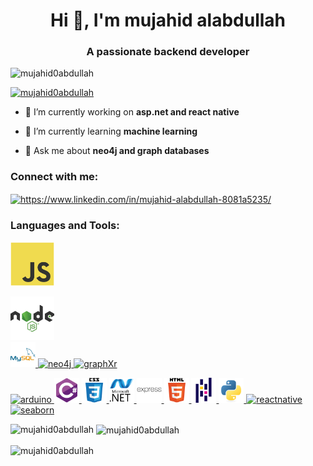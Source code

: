 <h1 align="center">Hi 👋, I'm mujahid alabdullah</h1>
<h3 align="center">A passionate backend developer</h3>

<p align="left"> <img src="https://komarev.com/ghpvc/?username=mujahid0abdullah&label=Profile%20views&color=0e75b6&style=flat" alt="mujahid0abdullah" /> </p>

<p align="left"> <a href="https://github.com/ryo-ma/github-profile-trophy"><img src="https://github-profile-trophy.vercel.app/?username=mujahid0abdullah" alt="mujahid0abdullah" /></a> </p>

- 🔭 I’m currently working on **asp.net and react native**

- 🌱 I’m currently learning **machine learning**

- 💬 Ask me about **neo4j and graph databases**

<h3 align="left">Connect with me:</h3>
<p align="left">
<a href="https://linkedin.com/in/https://www.linkedin.com/in/mujahid-alabdullah-8081a5235/" target="blank"><img align="center" src="https://raw.githubusercontent.com/rahuldkjain/github-profile-readme-generator/master/src/images/icons/Social/linked-in-alt.svg" alt="https://www.linkedin.com/in/mujahid-alabdullah-8081a5235/" height="30" width="40" /></a>
</p>

<h3 align="left">Languages and Tools:</h3>
<p align="left"> 
  <a href="https://developer.mozilla.org/en-US/docs/Web/JavaScript" target="_blank" rel="noreferrer" align="center"> 
    <img src="https://raw.githubusercontent.com/devicons/devicon/master/icons/javascript/javascript-original.svg" alt="javascript" width="70" height="70"/> 
  </a> 

  <a href="https://nodejs.org" target="_blank" rel="noreferrer" align="center"> <img src="https://raw.githubusercontent.com/devicons/devicon/master/icons/nodejs/nodejs-original-wordmark.svg" alt="nodejs" width="70" height="70"/> </a>
  <br>
    <a href="https://www.mysql.com/" target="_blank" rel="noreferrer">
    <img src="https://raw.githubusercontent.com/devicons/devicon/master/icons/mysql/mysql-original-wordmark.svg" alt="mysql" width="40" height="40"/> 
  </a>
      <a href="https://go.neo4j.com" target="_blank" rel="noreferrer">
    <img src="https://go.neo4j.com/rs/710-RRC-335/images/neo4j_logo_globe.png" alt="neo4j" width="40" height="40"/> 
  </a>
 <a href="https://helpcenter.kineviz.com" target="_blank" rel="noreferrer">
    <img src="https://d4.alternativeto.net/HNTUrzS_1wZmDCOHsA609qHsw5HkMDpG-KrQIHEuPiM/rs:fit:280:280:0/g:ce:0:0/exar:1/YWJzOi8vZGlzdC9pY29ucy9ncmFwaHhyXzE3ODgzMS5wbmc.png" alt="graphXr" width="40" height="40"/> 
  </a>
  
  <a href="https://www.arduino.cc/" target="_blank" rel="noreferrer"> <img src="https://cdn.worldvectorlogo.com/logos/arduino-1.svg" alt="arduino" width="40" height="40"/> </a> <a href="https://www.w3schools.com/cs/" target="_blank" rel="noreferrer"> <img src="https://raw.githubusercontent.com/devicons/devicon/master/icons/csharp/csharp-original.svg" alt="csharp" width="40" height="40"/> </a> <a href="https://www.w3schools.com/css/" target="_blank" rel="noreferrer"> <img src="https://raw.githubusercontent.com/devicons/devicon/master/icons/css3/css3-original-wordmark.svg" alt="css3" width="40" height="40"/> </a> <a href="https://dotnet.microsoft.com/" target="_blank" rel="noreferrer"> <img src="https://raw.githubusercontent.com/devicons/devicon/master/icons/dot-net/dot-net-original-wordmark.svg" alt="dotnet" width="40" height="40"/> </a> <a href="https://expressjs.com" target="_blank" rel="noreferrer"> <img src="https://raw.githubusercontent.com/devicons/devicon/master/icons/express/express-original-wordmark.svg" alt="express" width="40" height="40"/> </a> <a href="https://www.w3.org/html/" target="_blank" rel="noreferrer"> <img src="https://raw.githubusercontent.com/devicons/devicon/master/icons/html5/html5-original-wordmark.svg" alt="html5" width="40" height="40"/> </a>  <a href="https://pandas.pydata.org/" target="_blank" rel="noreferrer"> <img src="https://raw.githubusercontent.com/devicons/devicon/2ae2a900d2f041da66e950e4d48052658d850630/icons/pandas/pandas-original.svg" alt="pandas" width="40" height="40"/> </a> <a href="https://www.python.org" target="_blank" rel="noreferrer"> <img src="https://raw.githubusercontent.com/devicons/devicon/master/icons/python/python-original.svg" alt="python" width="40" height="40"/> </a> <a href="https://reactnative.dev/" target="_blank" rel="noreferrer"> <img src="https://reactnative.dev/img/header_logo.svg" alt="reactnative" width="40" height="40"/> </a> <a href="https://seaborn.pydata.org/" target="_blank" rel="noreferrer"> <img src="https://seaborn.pydata.org/_images/logo-mark-lightbg.svg" alt="seaborn" width="40" height="40"/> </a> </p>

<p><img align="left" src="https://github-readme-stats.vercel.app/api/top-langs?username=mujahid0abdullah&show_icons=true&locale=en&layout=compact" alt="mujahid0abdullah" /></p>

<p>&nbsp;<img align="center" src="https://github-readme-stats.vercel.app/api?username=mujahid0abdullah&show_icons=true&locale=en" alt="mujahid0abdullah" /></p>

<p><img align="center" src="https://github-readme-streak-stats.herokuapp.com/?user=mujahid0abdullah&" alt="mujahid0abdullah" /></p>

